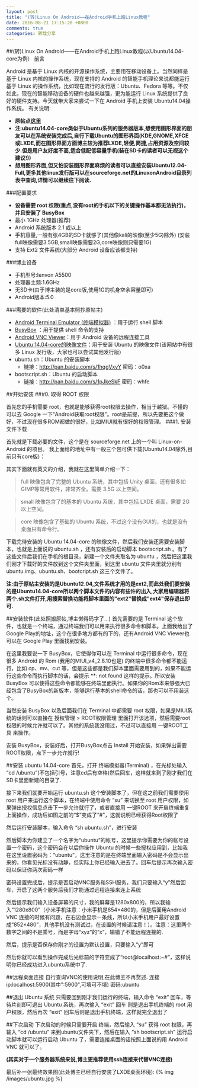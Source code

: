 ```yaml
---
layout: post
title: "(转)Linux On Android——在Android手机上跑Linux教程"
date: 2016-08-21 17:15:20 +0800
comments: true
categories: 转载分享
---
```


##(转)Linux On Android——在Android手机上跑Linux教程(以Ubuntu14.04-core为例）
前言

Android 是基于 Linux 内核的开源操作系统，主要用在移动设备上。当然同样是基于 Linux 内核的操作系统，现在支持的 Android 的智能手机理论来说都能运行基于 Linux 的操作系统，比如现在流行的发行版：Ubuntu、Fedora 等等。不仅如此，现在的智能移动设备的硬件也越来越强，更为能运行 Linux 系统提供了良好的硬件支持。今天就带大家来尝试一下在 Android 手机上安装 Ubuntu14.04操作系统。
有关说明:

- **原帖点[这里](http://www.jianshu.com/p/3c5f792bca1f)**
- **注:ubuntu14.04-core类似于Ubuntu系列的服务器版本,想使用图形界面的朋友可以在系统安装完成后,自行下载Ubuntu的图形界面(KDE,GNOME,XFCE或LXDE,而在图形界面方面博主较为推荐LXDE,轻便,简捷,占用资源及空间较少.但是用户友好度不高,适合低配低容量手机(装在SD卡的读者可以无视这个建议!))**
- **想用图形界面,但又怕安装图形界面麻烦的读者可以直接安装Ubuntu12.04-Full,更多其他linux发行版可以在sourceforge.net的LinuxonAndroid目录列表中查询,详情可以继续往下阅读.**

###配置要求

- **设备需要 root 权限(重点,没有root的手机以下的关键操作基本都无法执行)，并且安装了 BusyBox**
- 最小 1GHz 处理器(推荐)
- Android 系统版本 2.1 或以上
- 手机容量,一般有张4GB的SD卡就够了(其他像kali的映像(至少5G)除外) (安装full映像需要3.5GB,small映像需要2G,core映像则只需要1G)
- 支持 Ext2 文件系统(大部分 Android 设备应该都支持)

###博主设备
- 手机型号:lenvon A5500
- 处理器主频:1.6GHz
- 无SD卡(由于博主装的是core版,使用1G的机身空余容量即可)
- Android版本:5.0

###需要的软件(此处清单基本照抄原帖主)
- [Android Terminal Emulator (终端模拟器)](https://play.google.com/store/apps/details?id=jackpal.androidterm) ：用于运行 shell 脚本
- [BusyBox](https://play.google.com/store/apps/details?id=stericson.busybox) ：用于提供 shell 命令的支持
- [Android VNC Viewer](https://play.google.com/store/apps/details?id=android.androidVNC)：用于 Android 设备的远程连接工具
- [Ubuntu 14.04-core的映像文件](http://sourceforge.net/projects/linuxonandroid/files/)：用于安装 Ubuntu 的映像文件(该网站中有很多 Linux 发行版，大家也可以尝试其他发行版)
- ubuntu.sh：Ubuntu 的安装脚本
    - 链接：http://pan.baidu.com/s/1hqgVxvY 密码：o0xa
- bootscript.sh：Ubuntu 的启动脚本
    - 链接：http://pan.baidu.com/s/1pJkeSkF 密码：whfe

##开始安装
###0. 取得 ROOT 权限

首先您的手机需要 root，也就是能够获得root权限去操作，相当于越狱。不懂的可以去 Google 一下“Android获取root权限”。root是前提，所以先要把这个做好，不过现在很多ROM都做的很好，比如MIUI就有很好的权限管理。
###1. 安装文件下载

首先就是下载必要的文件，这个是在 sourceforge.net 上的一个叫 Linux-on-Android 的项目。
我上面给的地址中有一般三个包可供下载(Ubuntu14.04除外,目前只有core版)：

其实下面就有英文的介绍，我就在这里简单介绍一下：

>    full 映像包含了完整的 Ubuntu 系统，其中包括 Unity 桌面，还有很多如GIMP等常用软件，非常齐全。需要 3.5G 以上空间。

>    small 映像包含了的基本的 Ubuntu 系统，其中包括 LXDE 桌面，需要 2G 以上空间。

>    core 映像包含了基础的 Ubuntu 系统，不过这个没有GUI的，也就是没有桌面只有命令行。


下载完待安装的 Ubuntu 14.04-core 的映像文件，然后我们安装还需要安装脚本，也就是上面说的 ubuntu.sh ，还有安装后的启动脚本 bootscript.sh 。有了这些文件后我们在手机的根目录，新建一个文件夹取名为 ubuntu ，然后把这里我们刚才下载好的文件放到这个文件夹里面，到这里 ubuntu 文件夹里就分别有 ubuntu.img、ubuntu.sh、bootcript.sh 这三个文件了。

**注:由于原帖主安装的是Ubuntu12.04,文件系统才用的是ext2,而此处我们要安装的是Ubuntu14.04-core所以两个脚本文件的内容有些许的出入,大家用编辑器将两个.sh文件打开,用搜索替换功能将脚本里面的"ext2"替换成"ext4"保存退出即可.**

##安装软件(此处照搬原帖,博主懒得码字了...)
首先需要的是 Terminal 这个软件，也就是一个终端，通过终端我们可以用来执行很多命令和脚本。上面我给出了Google Play的地址，这个在很多地方都有的下的，还有Android VNC Viewer也可以在 Google Play 里面找到安装。

在这里我要说一下 BusyBox，它使得你可以在 Terminal 中运行很多命令，现在很多 Android 的 Rom (我用的MIUI_v4_2.8.10也是) 的终端中很多命令都不能运行，比如 cp、mv、cut 等，但是这些都是我们脚本里面需要用到的，如果不能运行这些命令而执行脚本的话，会提示 **: not found 这样的提示。所以安装 BusyBox 可以使得这些命令都能够在终端里面执行。如果你的Rom本来够强大已经包含了BusyBox的新版本，能够运行基本的shell命令的话，那也可以不用装这个。

当然安装 BusyBox 以及后面我们在 Terminal 中都需要 root 权限，如果是MIUI系统的话则可以直接在 授权管理 > ROOT权限管理 里面打开该选项，然后需要root权限的时候允许就可以了。其他的系统我没用过，不过可以直接用 一键ROOT工具 来操作。

安装 BusyBox，安装好后，打开BusyBox点击 Install 开始安装，如果弹出需要ROOT权限，点下一步允许就行!

##安装 ubuntu 14.04-core
首先，打开 终端模拟器(Terminal) ，在光标处输入 “cd /ubuntu”(不包括引号，注意cd后有空格)然后回车，这样就来到了刚才我们在SD卡里面新建的目录了.

接下来我们就要开始运行 ubuntu.sh 这个安装脚本了，但在这之前我们需要使用 root 用户来运行这个脚本，在终端中使用命令 “su” 来切换至 root 用户权限，如果弹出授权信息点击下一步允许就行了，或者直接用 一键ROOT 来开启终端重复上面操作，成功后如图之前的“$”变成了“#”，这就说明已经获得Root权限了

然后运行安装脚本，输入命令 “sh ubuntu.sh”，进行安装

然后脚本为你建立了一个名字为“ubuntu”的帐号，这里提示你需要为你的帐号设置一个密码，这个密码会在以后你操作 Ubuntu 的时候一些授权应用到，比如我在这里设置密码为：“ubuntu”，这里注意的是在终端里面输入密码是不会显示出来的，你看见光标没有动静，但实际上你已经输入进去了。回车后提示再次输入密码以保证你两次密码一样

密码设置完成后，提示是否启动VNC服务和SSH服务，我们只要输入“y”然后回车，开启了这两个服务后我们才能通过远程连接来连上系统

然后提示我们输入设备屏幕的尺寸，我的屏幕是1280x800的，所以我输入“1280x800”（小米手机注意：小米手机是854×480的，但是后面用Android VNC 连接的时候有问题，在右边会显示一条线，所以小米手机用户最好设置成“852×480”，其他手机没有测试过，在设置的时候请注意！）。注意：这里两个数字之间的不是乘号，而是字母“xyz”的“x”，输错了不能远程连接的.

然后，提示是否保存你刚才的设置为默认设置，只要输入“y”即可

然后你就可以看到操作完成后光标前的字符变成了“root@localhost:~#”，这样说明你已经成功进入ubuntu系统中了.

##远程桌面连接
自行查询VNC的使用说明,在此博主不再赘述.
连接ip:localhost:5900(其中":5900",可填可不填)
密码:ubuntu

##退出 Ubuntu 系统
只需要回到刚才我们运行的终端，输入命令 “exit” 回车，等待片刻即可退出 Ubuntu 系统，再次输入 “exit” 回车 则是退出手机终端的 root 用户权限，然后再次 “exit” 回车后则是退出手机终端，这样就完全退出了

##下次启动
下次启动的时候只需要开启 终端，然后输入 “su” 获得 root 权限，再输入 “cd /ubuntu” 来到ubuntu文件夹下，然后在输入 “sh bootscript.sh” 运行启动脚本就可以运行启动 Ubuntu 了，需要连接桌面的话按照上面说的用 Android VNC 就可以了。

**(其实对于一个服务器系统来说,博主更推荐使用ssh连接来代替VNC连接)**

最后补一张最终效果图(此处博主已经自行安装了LXDE桌面环境):
{% img /images/ubuntu.jpg %}



